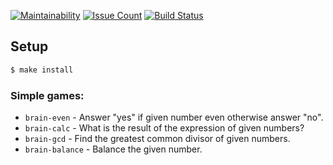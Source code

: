 [![Maintainability](https://api.codeclimate.com/v1/badges/a68e16cabf7e703db7b8/maintainability)](https://codeclimate.com/github/Aziqq/project-lvl1-s280/maintainability)
[![Issue Count](https://codeclimate.com/github/Aziqq/project-lvl1-s280/badges/issue_count.svg)](https://codeclimate.com/github/Aziqq/project-lvl1-s280)
[![Build Status](https://travis-ci.org/Aziqq/project-lvl1-s280.svg?branch=master)](https://travis-ci.org/Aziqq/project-lvl1-s280)

## Setup

```sh
$ make install
```

### Simple games:

- `brain-even` - Answer "yes" if given number even otherwise answer "no".
- `brain-calc` - What is the result of the expression of given numbers?
- `brain-gcd` - Find the greatest common divisor of given numbers.
- `brain-balance` - Balance the given number.